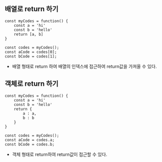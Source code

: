 ## 배열로 return 하기
```
const myCodes = function() {
    const a = 'hi'
    const b = 'hello'
    return [a, b]
}

const codes = myCodes();
const aCode = codes[0];
const bCode = codes[1];
```

- 배열 형태로 return 하여 배열의 인덱스에 접근하여 return값을 가져올 수 있다.

## 객체로 return 하기

```
const myCodes = function() {
    const a = 'hi'
    const b = 'hello'
    return {
        a : a,
        b : b
    }
}

const codes = myCodes();
const aCode = codes.a;
const bCode = codes.b;
```
- 객체 형태로 return하여 return값이 접근할 수 있다.
